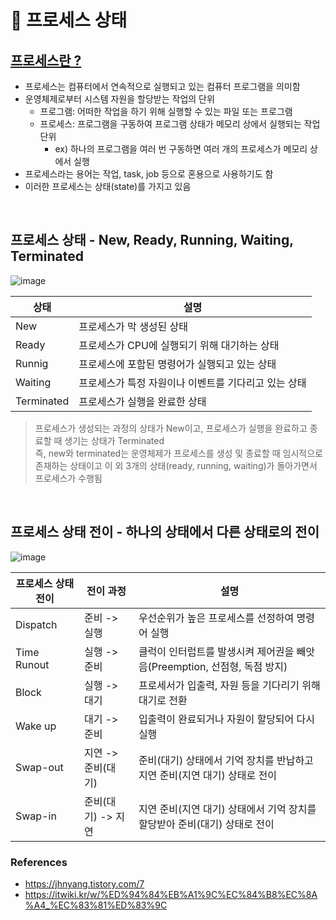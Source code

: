 # 📝 프로세스 상태

## [프로세스란 ?](https://github.com/JuHyun419/study/blob/master/computer-science/OS/%ED%94%84%EB%A1%9C%EC%84%B8%EC%8A%A4%2C%EC%8A%A4%EB%A0%88%EB%93%9C.md)
- 프로세스는 컴퓨터에서 연속적으로 실행되고 있는 컴퓨터 프로그램을 의미함
- 운영체제로부터 시스템 자원을 할당받는 작업의 단위
  - 프로그램: 어떠한 작업을 하기 위해 실행할 수 있는 파일 또는 프로그램
  - 프로세스: 프로그램을 구동하여 프로그램 상태가 메모리 상에서 실행되는 작업 단위
    - ex) 하나의 프로그램을 여러 번 구동하면 여러 개의 프로세스가 메모리 상에서 실행
- 프로세스라는 용어는 작업, task, job 등으로 혼용으로 사용하기도 함
- 이러한 프로세스는 상태(state)를 가지고 있음

<br>

## 프로세스 상태 - New, Ready, Running, Waiting, Terminated

![image](https://user-images.githubusercontent.com/50076031/132286420-918ed3dd-1abc-4f58-9874-3ad49df5f873.png)

| 상태 | 설명 |
| --- | --- |
| New | 프로세스가 막 생성된 상태 | 
| Ready | 프로세스가 CPU에 실행되기 위해 대기하는 상태 |
| Runnig | 프로세스에 포함된 명령어가 실행되고 있는 상태 |
| Waiting | 프로세스가 특정 자원이나 이벤트를 기다리고 있는 상태 |
| Terminated | 프로세스가 실행을 완료한 상태 | 


> 프로세스가 생성되는 과정의 상태가 New이고, 프로세스가 실행을 완료하고 종료할 때 생기는 상태가 Terminated  
> 즉, new와 terminated는 운영체제가 프로세스를 생성 및 종료할 때 임시적으로 존재하는 상태이고
> 이 외 3개의 상태(ready, running, waiting)가 돌아가면서 프로세스가 수행됨

<br>

## 프로세스 상태 전이 - 하나의 상태에서 다른 상태로의 전이

![image](https://user-images.githubusercontent.com/50076031/132294494-ab94a2ed-a2cc-4e0e-890c-a05feabe4647.png)

| 프로세스 상태 전이 | 전이 과정 | 설명 |
| -------------- | ------ | ---- |
| Dispatch | 준비 -> 실행 | 우선순위가 높은 프로세스를 선정하여 명령어 실행 | 
| Time Runout| 실행 -> 준비 | 클럭이 인터럽트를 발생시켜 제어권을 빼앗음(Preemption, 선점형, 독점 방지) |
| Block | 실행 -> 대기 | 프로세서가 입출력, 자원 등을 기다리기 위해 대기로 전환 |
| Wake up | 대기 -> 준비 | 입출력이 완료되거나 자원이 할당되어 다시 실행 |
| Swap-out | 지연 -> 준비(대기) | 준비(대기) 상태에서 기억 장치를 반납하고 지연 준비(지연 대기) 상태로 전이 | 
| Swap-in  | 준비(대기) -> 지연 | 지연 준비(지연 대기) 상태에서 기억 장치를 할당받아 준비(대기) 상태로 전이 | 


### References
- https://jhnyang.tistory.com/7
- https://itwiki.kr/w/%ED%94%84%EB%A1%9C%EC%84%B8%EC%8A%A4_%EC%83%81%ED%83%9C

